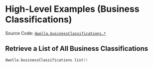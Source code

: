 # High-Level Examples (Business Classifications)
Source Code: [`dwolla.businessClassifications.*`](https://github.com/Dwolla/dwolla-v2-kotlin/blob/main/src/main/kotlin/com/dwolla/api/BusinessClassificationsApi.kt)

## Retrieve a List of All Business Classifications

```kotlin
dwolla.businessClassifications.list()
```
